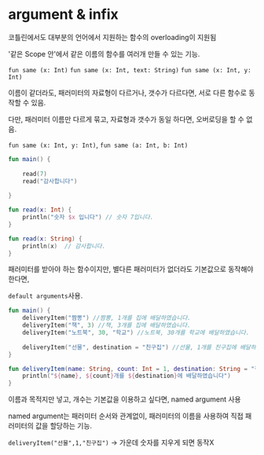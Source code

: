 # argument & infix

코틀린에서도 대부분의 언어에서 지원하는 함수의 overloading이 지원됨

'같은 Scope 안'에서  같은 이름의 함수를 여러개 만들 수 있는 기능.

`fun same (x: Int)` `fun same (x: Int, text: String)` `fun same (x: Int, y: Int)` 

이름이 같더라도, 패러미터의 자료형이 다르거나, 갯수가 다르다면, 서로 다른 함수로 동작할 수 있음.

다만, 패러미터 이름만 다르게 묶고, 자료형과 갯수가 동일 하다면, 오버로딩을 할 수 없음.

`fun same (x: Int, y: Int)`, `fun same (a: Int, b: Int)`



```kotlin
fun main() {
    
    read(7)
    read("감사합니다")
    
} 

fun read(x: Int) {
    println("숫자 $x 입니다") // 숫자 7입니다.
}

fun read(x: String) {
    println(x)  // 감사합니다.
}
```



패러미터를 받아야 하는 함수이지만,  별다른 패러미터가 없더라도 기본값으로 동작해야 한다면,

`default arguments`사용.



```kotlin
fun main() {
    deliveryItem("짬뽕") //짬뽕, 1개를 집에 배달하였습니다.
    deliveryItem("책", 3) //책, 3개를 집에 배달하였습니다.
    deliveryItem("노트북", 30, "학교") //노트북, 30개를 학교에 배달하였습니다.
    
    deliveryItem("선물", destination = "친구집") //선물, 1개를 친구집에 배달하였습니다.
}

fun deliveryItem(name: String, count: Int = 1, destination: String = "집") {
    println("${name}, ${count}개를 ${destination}에 배달하였습니다")
}
```

이름과 목적지만 넣고, 개수는 기본값을 이용하고 싶다면, named argument 사용

named argument는 패러미터 순서와 관계없이, 패러미터의 이름을 사용하여 직접 패러미터의 값을 할당하는 기능.

`deliveryItem("선물",1,"친구집")` -> 가운데 숫자를 지우게 되면 동작X

